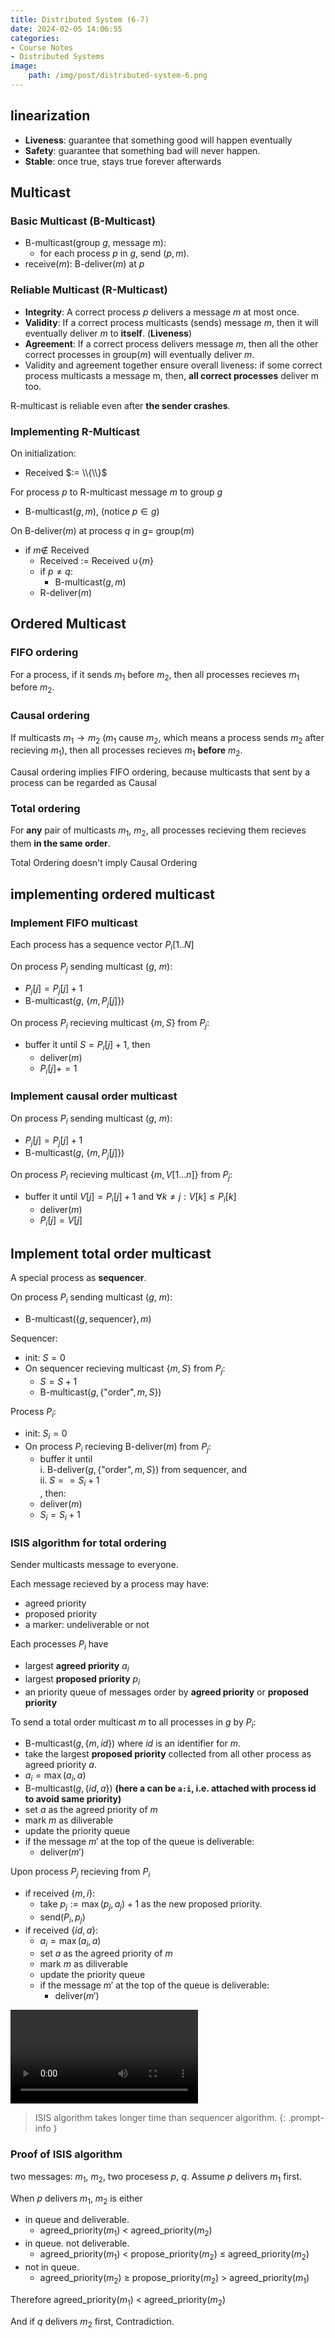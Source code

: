 ```yaml
---
title: Distributed System (6-7)
date: 2024-02-05 14:06:55
categories:
- Course Notes
- Distributed Systems
image:
    path: /img/post/distributed-system-6.png
---
```


## linearization

- **Liveness**: guarantee that something good will happen eventually
- **Safety**: guarantee that something bad will never happen.
- **Stable**: once true, stays true forever afterwards

## Multicast

### Basic Multicast (B-Multicast)

- B-multicast(group $g$, message $m$):
  - for each process $p$ in $g$, send $(p,m)$.
- receive($m$): B-deliver($m$) at $p$

### Reliable Multicast (R-Multicast)

- **Integrity**: A correct process $p$ delivers a message $m$ at most once.
- **Validity**: If a correct process multicasts (sends) message $m$, then it will eventually deliver $m$ to **itself**. (**Liveness**)
- **Agreement**: If a correct process delivers message $m$, then all the other correct processes in group($m$) will eventually deliver $m$.
- Validity and agreement together ensure overall liveness: if some
correct process multicasts a message m, then, **all correct processes**
deliver m too.

R-multicast is reliable even after **the sender crashes**.

### Implementing R-Multicast

On initialization:

- Received $:= \\{\\}$

For process $p$ to R-multicast message $m$ to group $g$

- B-multicast$(g,m)$, (notice $p\in g$)

On B-deliver$(m)$ at process $q$ in $g=$ group$(m)$

- if $m \notin$ Received
  - Received $:=$ Received $\cup \{ m \}$
  - if $p \ne q$:
    - B-multicast$(g, m)$
  - R-deliver$(m)$

## Ordered Multicast

### FIFO ordering

For a process, if it sends $m_1$ before $m_2$, then all processes recieves $m_1$ before $m_2$.

### Causal ordering

If multicasts $m_1 \to m_2$ ($m_1$ cause $m_2$, which means a process sends $m_2$ after recieving $m_1$), then all processes recieves $m_1$ **before** $m_2$.

Causal ordering implies FIFO ordering, because multicasts that sent by a process can be regarded as Causal

### Total ordering

For **any** pair of multicasts $m_1$, $m_2$, all processes recieving them recieves them **in the same order**.

Total Ordering doesn't imply Causal Ordering

## implementing ordered multicast

### Implement FIFO multicast

Each process has a sequence vector $P_i[1..N]$

On process $P_j$ sending multicast ($g$, $m$):

- $P_j[j] = P_j[j] + 1$
- B-multicast($g$, $\{m, P_j[j]\}$)

On process $P_i$ recieving multicast $\{m, S\}$ from $P_j$:

- buffer it until $S = P_i[j] + 1$, then
  - deliver$(m)$
  - $P_i[j] += 1$

### Implement causal order multicast

On process $P_i$ sending multicast ($g$, $m$):

- $P_j[j] = P_j[j] + 1$
- B-multicast($g$, $\{m, P_j[j]\}$)

On process $P_i$ recieving multicast $\{m, V[1 \ldots n]\}$ from $P_j$:

- buffer it until $V[j] = P_i[j] + 1$ and $\forall k\ne j: V[k] \le P_i[k]$
  - deliver$(m)$
  - $P_i[j] = V[j]$

## Implement total order multicast

A special process as **sequencer**.

On process $P_i$ sending multicast ($g$, $m$):

- B-multicast$(\{g, \text{sequencer}\}, m)$

Sequencer:

- init: $S = 0$
- On sequencer recieving multicast $\{m, S\}$ from $P_j$:
  - $S = S + 1$
  - B-multicast$(g, \{ \text{"order"}, m ,S \})$

Process $P_i$:

- init: $S_i = 0$
- On process $P_i$ recieving B-deliver$(m)$ from $P_j$:
  - buffer it until
<br>i. B-deliver$(g, \{ \text{"order"}, m ,S \})$ from sequencer, and
<br>ii. $S == S_i + 1$
<br>, then:
  - deliver$(m)$
  - $S_i = S_i + 1$

### ISIS algorithm for total ordering

Sender multicasts message to everyone.

Each message recieved by a process may have:

- agreed priority
- proposed priority
- a marker: undeliverable or not

Each processes $P_i$ have

- largest **agreed priority** $a_i$
- largest **proposed priority** $p_i$
- an priority queue of messages order by **agreed priority** or **proposed priority**

To send a total order multicast $m$ to all processes in $g$ by $P_i$:

- B-multicast$(g, \{ m, id\})$ where $id$ is an identifier for $m$.
- take the largest **proposed priority** collected from all other process as agreed priority $a$.
- $a_i = \max(a_i, a)$
- B-multicast$(g, \{ id, a\})$ **(here a can be `a:i`, i.e. attached with process id to avoid same priority)**
- set $a$ as the agreed priority of $m$
- mark $m$ as diliverable
- update the priority queue
- if the message $m'$ at the top of the queue is deliverable:
  - deliver$(m')$

Upon process $P_j$ recieving from $P_i$

- if received $\{ m, i\}$:
  - take $p_j := \max(p_j, a_j) + 1$ as the new proposed priority.
  - send$(P_i, p_j)$
- if received $\{ id, a\}$:
  - $a_i = \max(a_i, a)$
  - set $a$ as the agreed priority of $m$
  - mark $m$ as diliverable
  - update the priority queue
  - if the message $m'$ at the top of the queue is deliverable:
    - deliver$(m')$

<video controls src="/img/post/distributed-system-6-ISIS.mp4" title="ISIS algorithm for total ordering"></video>

> ISIS algorithm takes longer time than sequencer algorithm.
{: .prompt-info }

### Proof of ISIS algorithm

two messages: $m_1$, $m_2$, two procesess $p$, $q$.
Assume $p$ delivers $m_1$ first.

When $p$ delivers $m_1$, $m_2$ is either

- in queue and deliverable.
  - agreed_priority$(m_1)$ $<$ agreed_priority$(m_2)$
- in queue. not deliverable.
  - agreed_priority$(m_1)$ $<$ propose_priority$(m_2)$ $\le$ agreed_priority$(m_2)$
- not in queue.
  - agreed_priority$(m_2)$ $\ge$ propose_priority$(m_2)$ $>$ agreed_priority$(m_1)$

Therefore
agreed_priority$(m_1)$ $<$ agreed_priority$(m_2)$

And if $q$ delivers $m_2$ first, Contradiction.
